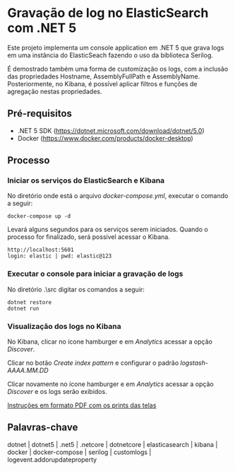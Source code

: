 # Gravação de log no ElasticSearch com .NET 5

Este projeto implementa um console application em .NET 5 que grava logs em uma instância do ElasticSeach fazendo o uso da biblioteca Serilog.

É demostrado também uma forma de customização os logs, com a inclusão das propriedades Hostname, AssemblyFullPath e AssemblyName. Posteriormente, no Kibana, é possível aplicar filtros e funções de agregação nestas propriedades.

## Pré-requisitos

 - .NET 5 SDK (https://dotnet.microsoft.com/download/dotnet/5.0)
 - Docker (https://www.docker.com/products/docker-desktop)
 

## Processo

### Iniciar os serviços do ElasticSearch e Kibana

No diretório onde está o arquivo *docker-compose.yml*, executar o comando a seguir:

    docker-compose up -d

Levará alguns segundos para os serviços serem iniciados. Quando o processo for finalizado, será possível acessar o Kibana.

    http://localhost:5601
    login: elastic | pwd: elastic@123

### Executar o console para iniciar a gravação de logs

No diretório .\src digitar os comandos a seguir:

    dotnet restore
    dotnet run
    

### Visualização dos logs no Kibana

No Kibana, clicar no ícone hamburger e em *Analytics* acessar a opção *Discover*.

Clicar no botão *Create index pattern* e configurar o padrão *logstash-AAAA.MM.DD*

Clicar novamente no ícone hamburger e em *Analytics* acessar a opção *Discover* e os logs serão exibidos.

[Instruções em formato PDF com os prints das telas](https://github.com/haroldo-rg/dotnet-log-elasticsearch/blob/main/passo-a-passo.pdf)

## Palavras-chave

dotnet | dotnet5 | .net5 | .netcore | dotnetcore | elasticasearch | kibana | docker | docker-compose | serilog | customlogs | logevent.addorupdateproperty